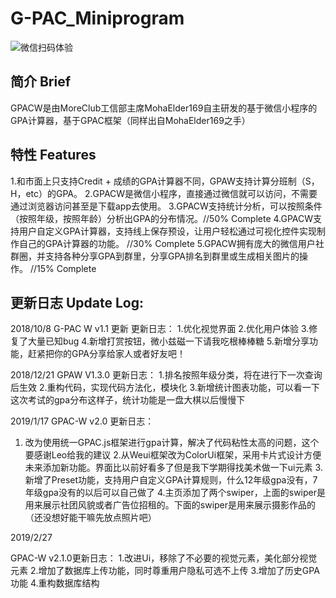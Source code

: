 # G-PAC_Miniprogram


![微信扫码体验](https://github.com/MohaElder/GPAC-W/blob/master/gh_728434cffad9_258.jpg)
## 简介 Brief
 GPACW是由MoreClub工信部主席MohaElder169自主研发的基于微信小程序的GPA计算器，基于GPAC框架（同样出自MohaElder169之手）


## 特性 Features
  1.和市面上只支持Credit + 成绩的GPA计算器不同，GPAW支持计算分班制（S，H，etc）的GPA。
  2.GPACW是微信小程序，直接通过微信就可以访问，不需要通过浏览器访问甚至是下载app去使用。
  3.GPACW支持统计分析，可以按照条件（按照年级，按照年龄）分析出GPA的分布情况。//50% Complete
  4.GPACW支持用户自定义GPA计算器，支持线上保存预设，让用户轻松通过可视化控件实现制作自己的GPA计算器的功能。 //30% Complete
  5.GPACW拥有庞大的微信用户社群圈，并支持各种分享GPA到群里，分享GPA排名到群里或生成相关图片的操作。 //15% Complete

## 更新日志 Update Log:

2018/10/8
G-PAC W v1.1 更新
更新日志：
1.优化视觉界面
2.优化用户体验
3.修复了大量已知bug
4.新增打赏按钮，微小兹磁一下请我吃根棒棒糖
5.新增分享功能，赶紧把你的GPA分享给家人或者好友吧！

2018/12/21
GPAW V1.3.0 更新日志：
1.排名按照年级分类，将在进行下一次查询后生效
2.重构代码，实现代码方法化，模块化
3.新增统计图表功能，可以看一下这次考试的gpa分布这样子，统计功能是一盘大棋以后慢慢下

2019/1/17
GPAC-W v2.0 更新日志：
1. 改为使用统一GPAC.js框架进行gpa计算，解决了代码粘性太高的问题，这个要感谢Leo给我的建议
2.从Weui框架改为ColorUi框架，采用卡片式设计方便未来添加新功能。界面比以前好看多了但是我下学期得找美术做一下ui元素
3.新增了Preset功能，支持用户自定义GPA计算规则，什么12年级gpa没有，7年级gpa没有的以后可以自己做了
4.主页添加了两个swiper，上面的swiper是用来展示社团风貌或者广告位招租的。下面的swiper是用来展示摄影作品的（还没想好能干嘛先放点照片吧）

2019/2/27

GPAC-W v2.1.0更新日志：
1.改进Ui，移除了不必要的视觉元素，美化部分视觉元素
2.增加了数据库上传功能，同时尊重用户隐私可选不上传
3.增加了历史GPA功能
4.重构数据库结构
